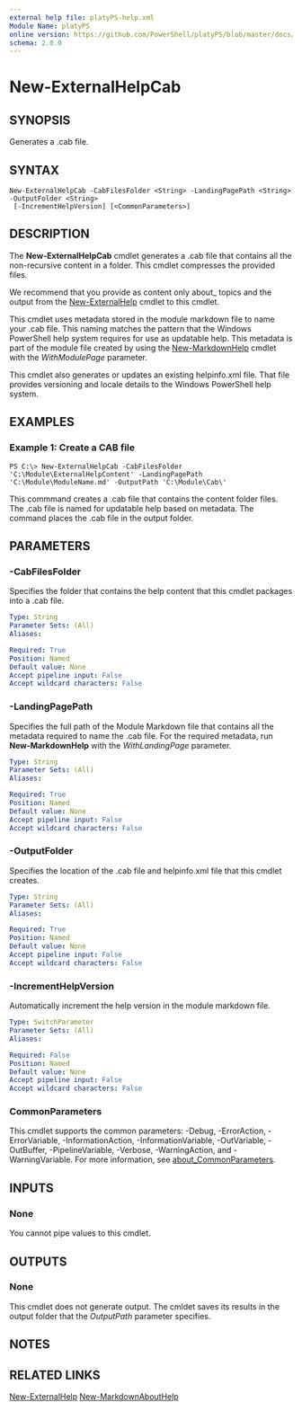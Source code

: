 ```yaml
---
external help file: platyPS-help.xml
Module Name: platyPS
online version: https://github.com/PowerShell/platyPS/blob/master/docs/New-ExternalHelpCab.md
schema: 2.0.0
---
```


# New-ExternalHelpCab

## SYNOPSIS
Generates a .cab file.

## SYNTAX

```
New-ExternalHelpCab -CabFilesFolder <String> -LandingPagePath <String> -OutputFolder <String>
 [-IncrementHelpVersion] [<CommonParameters>]
```

## DESCRIPTION
The **New-ExternalHelpCab** cmdlet generates a .cab file that contains all the non-recursive content in a folder.
This cmdlet compresses the provided files.

We recommend that you provide as content only about_ topics and the output from the [New-ExternalHelp](New-ExternalHelp.md) cmdlet to this cmdlet.

This cmdlet uses metadata stored in the module markdown file to name your .cab file.
This naming matches the pattern that the Windows PowerShell help system requires for use as updatable help.
This metadata is part of the module file created by using the [New-MarkdownHelp](New-MarkdownHelp.md) cmdlet with the *WithModulePage* parameter.

This cmdlet also generates or updates an existing helpinfo.xml file.
That file provides versioning and locale details to the Windows PowerShell help system.

## EXAMPLES

### Example 1: Create a CAB file
```
PS C:\> New-ExternalHelpCab -CabFilesFolder 'C:\Module\ExternalHelpContent' -LandingPagePath 'C:\Module\ModuleName.md' -OutputPath 'C:\Module\Cab\'
```

This commmand creates a .cab file that contains the content folder files.
The .cab file is named for updatable help based on metadata.
The command places the .cab file in the output folder.

## PARAMETERS

### -CabFilesFolder
Specifies the folder that contains the help content that this cmdlet packages into a .cab file.

```yaml
Type: String
Parameter Sets: (All)
Aliases:

Required: True
Position: Named
Default value: None
Accept pipeline input: False
Accept wildcard characters: False
```

### -LandingPagePath
Specifies the full path of the Module Markdown file that contains all the metadata required to name the .cab file.
For the required metadata, run **New-MarkdownHelp** with the *WithLandingPage* parameter.

```yaml
Type: String
Parameter Sets: (All)
Aliases:

Required: True
Position: Named
Default value: None
Accept pipeline input: False
Accept wildcard characters: False
```

### -OutputFolder
Specifies the location of the .cab file and helpinfo.xml file that this cmdlet creates.

```yaml
Type: String
Parameter Sets: (All)
Aliases:

Required: True
Position: Named
Default value: None
Accept pipeline input: False
Accept wildcard characters: False
```

### -IncrementHelpVersion
Automatically increment the help version in the module markdown file.

```yaml
Type: SwitchParameter
Parameter Sets: (All)
Aliases:

Required: False
Position: Named
Default value: None
Accept pipeline input: False
Accept wildcard characters: False
```

### CommonParameters
This cmdlet supports the common parameters: -Debug, -ErrorAction, -ErrorVariable, -InformationAction, -InformationVariable, -OutVariable, -OutBuffer, -PipelineVariable, -Verbose, -WarningAction, and -WarningVariable. For more information, see [about_CommonParameters](http://go.microsoft.com/fwlink/?LinkID=113216).

## INPUTS

### None
You cannot pipe values to this cmdlet.

## OUTPUTS

### None
This cmdlet does not generate output.
The cmldet saves its results in the output folder that the *OutputPath* parameter specifies.

## NOTES

## RELATED LINKS

[New-ExternalHelp](New-ExternalHelp.md)
[New-MarkdownAboutHelp](New-MarkdownAboutHelp.md)
